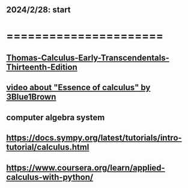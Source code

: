 ## 2024/2/28: start
# ======================

## [Thomas-Calculus-Early-Transcendentals-Thirteenth-Edition](https://rodrigopacios.github.io/mrpacios/download/Thomas_Calculus.pdf)
## [video about "Essence of calculus" by 3Blue1Brown](https://www.youtube.com/playlist?list=PLZHQObOWTQDMsr9K-rj53DwVRMYO3t5Yr)
## computer algebra system
## https://docs.sympy.org/latest/tutorials/intro-tutorial/calculus.html
## https://www.coursera.org/learn/applied-calculus-with-python/
